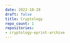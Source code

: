 ```yaml
---
date: 2022-10-28
draft: false
title: Cryptology
repo_count: 1
repositories:
- cryptology-eprint-archive
---
```



